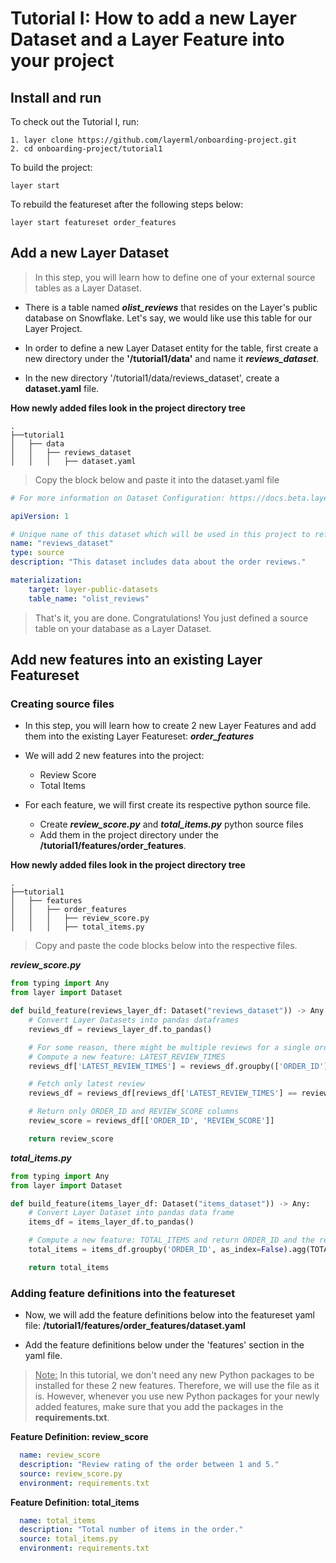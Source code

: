 # Tutorial I: How to add a new Layer Dataset and a Layer Feature into your project

## Install and run
To check out the Tutorial I, run:
```commandline
1. layer clone https://github.com/layerml/onboarding-project.git
2. cd onboarding-project/tutorial1
```

To build the project:
```commandline
layer start
```

To rebuild the featureset after the following steps below:
```commandline
layer start featureset order_features
```


## Add a new Layer Dataset

>In this step, you will learn how to define one of your external source tables as a Layer Dataset.


- There is a table named ***olist_reviews*** that resides on the Layer's public database on Snowflake. Let's say, we would like use this table for our Layer Project.


- In order to define a new Layer Dataset entity for the table, first create a new directory under the **'/tutorial1/data'** and name it ***reviews_dataset***. 


- In the new directory '/tutorial1/data/reviews_dataset', create a **dataset.yaml** file.

**How newly added files look in the project directory tree**
```
.
├──tutorial1  
│   ├── data
│   │   ├── reviews_dataset
│   │   │   ├── dataset.yaml
```

> Copy the block below and paste it into the dataset.yaml file
```yaml
# For more information on Dataset Configuration: https://docs.beta.layer.co/docs/datacatalog/datasets

apiVersion: 1

# Unique name of this dataset which will be used in this project to refer to this dataset
name: "reviews_dataset"
type: source
description: "This dataset includes data about the order reviews."

materialization:
    target: layer-public-datasets
    table_name: "olist_reviews"
```

> That's it, you are done. Congratulations! You just defined a source table on your database as a Layer Dataset.

## Add new features into an existing Layer Featureset

### Creating source files

- In this step, you will learn how to create 2 new Layer Features and add them into the existing Layer Featureset: ***order_features***


- We will add 2 new features into the project:
  - Review Score
  - Total Items
 

- For each feature, we will first create its respective python source file.
  - Create ***review_score.py*** and ***total_items.py*** python source files 
  - Add them in the project directory under the **/tutorial1/features/order_features**. 

**How newly added files look in the project directory tree**
```
.
├──tutorial1  
│   ├── features
│   │   ├── order_features
│   │   │   ├── review_score.py
│   │   │   ├── total_items.py
```
 
>Copy and paste the code blocks below into the respective files.

***review_score.py***
```python
from typing import Any
from layer import Dataset

def build_feature(reviews_layer_df: Dataset("reviews_dataset")) -> Any:
    # Convert Layer Datasets into pandas dataframes
    reviews_df = reviews_layer_df.to_pandas()

    # For some reason, there might be multiple reviews for a single order in the data - Only take into account the latest review record
    # Compute a new feature: LATEST_REVIEW_TIMES
    reviews_df['LATEST_REVIEW_TIMES'] = reviews_df.groupby(['ORDER_ID'])['REVIEW_ANSWER_TIMESTAMP'].transform('max')

    # Fetch only latest review
    reviews_df = reviews_df[reviews_df['LATEST_REVIEW_TIMES'] == reviews_df['REVIEW_ANSWER_TIMESTAMP']]

    # Return only ORDER_ID and REVIEW_SCORE columns
    review_score = reviews_df[['ORDER_ID', 'REVIEW_SCORE']]

    return review_score
```
***total_items.py***
```python
from typing import Any
from layer import Dataset

def build_feature(items_layer_df: Dataset("items_dataset")) -> Any:
    # Convert Layer Dataset into pandas data frame
    items_df = items_layer_df.to_pandas()

    # Compute a new feature: TOTAL_ITEMS and return ORDER_ID and the relevant feature
    total_items = items_df.groupby('ORDER_ID', as_index=False).agg(TOTAL_ITEMS=("PRODUCT_ID", "count"))

    return total_items
```
### Adding feature definitions into the featureset
- Now, we will add the feature definitions below into the featureset yaml file: **/tutorial1/features/order_features/dataset.yaml** 


- Add the feature definitions below under the 'features' section in the yaml file. 

> <ins>Note:</ins> In this tutorial, we don't need any new Python packages to be installed for these 2 new features. Therefore, we will use the file as it is. 
> However, whenever you use new Python packages for your newly added features, make sure that you add the packages in the **requirements.txt**.

**Feature Definition: review_score**
```yaml
  name: review_score
  description: "Review rating of the order between 1 and 5."
  source: review_score.py
  environment: requirements.txt
```

**Feature Definition: total_items**
```yaml
  name: total_items
  description: "Total number of items in the order."
  source: total_items.py
  environment: requirements.txt
```
